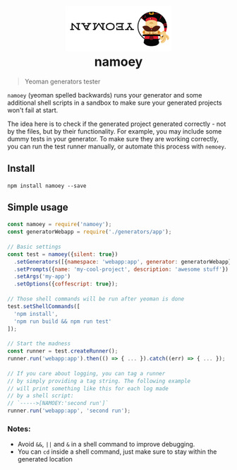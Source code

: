 <h1 align="center">
<img width="241" src ="media/yeoman-rotated.png" />
<br>
namoey
</h1>

> Yeoman generators tester

`namoey` (yeoman spelled backwards) runs your generator and some additional shell scripts in a sandbox to make sure your generated projects won't fail at start.

The idea here is to check if the generated project generated correctly - not by the files, but by their functionality. For example, you may include some dummy tests in your generator. To make sure they are working correctly, you can run the test runner manually, or automate this process with `nemoey`.

## Install

```console
npm install namoey --save
```

## Simple usage

```javascript
const namoey = require('namoey');
const generatorWebapp = require('./generators/app');

// Basic settings
const test = namoey({silent: true})
  .setGenerators([{namespace: 'webapp:app', generator: generatorWebapp}]) // Make sure to add sub-generator for composability
  .setPrompts({name: 'my-cool-project', description: 'awesome stuff'})
  .setArgs('my-app')
  .setOptions({coffescript: true});

// Those shell commands will be run after yeoman is done
test.setShellCommands([
  'npm install',
  'npm run build && npm run test'
]);

// Start the madness
const runner = test.createRunner();
runner.run('webapp:app').then(() => { ... }).catch((err) => { ... });

// If you care about logging, you can tag a runner
// by simply providing a tag string. The following example
// will print something like this for each log made
// by a shell script:
// `----->[NAMOEY:'second run']`
runner.run('webapp:app', 'second run');
```

### Notes:

- Avoid `&&`, `||` and `&` in a shell command to improve debugging.
- You can `cd` inside a shell command, just make sure to stay within the generated location
